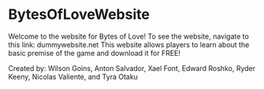 # BytesOfLoveWebsite

Welcome to the website for Bytes of Love!
To see the website, navigate to this link:         dummywebsite.net
This website allows players to learn about the basic premise of the game and download it for FREE!

Created by: Wilson Goins, Anton Salvador, Xael Font, Edward Roshko, Ryder Keeny, Nicolas Valiente, and Tyra Otaku